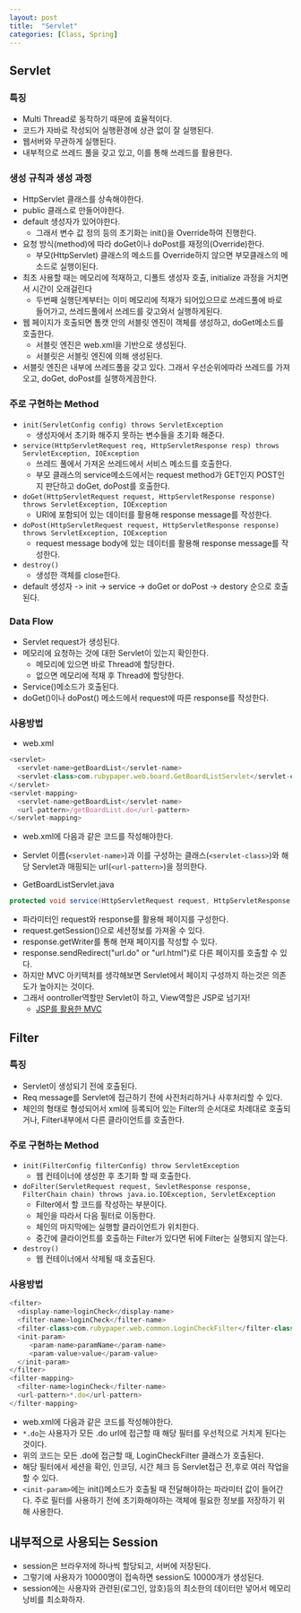 ```yaml
---
layout: post
title:  "Servlet"
categories: [Class, Spring]
---
```


## Servlet
### 특징
- Multi Thread로 동작하기 때문에 효율적이다.
- 코드가 자바로 작성되어 실행환경에 상관 없이 잘 실행된다.
- 웹서버와 무관하게 실행된다.
- 내부적으로 쓰레드 풀을 갖고 있고, 이를 통해 쓰레드를 활용한다.

### 생성 규칙과 생성 과정
- HttpServlet 클래스를 상속해야한다.
- public 클래스로 만들어야한다.
- default 생성자가 있어야한다.
  - 그래서 변수 값 정의 등의 초기화는 init()을 Override하여 진행한다.
- 요청 방식(method)에 따라 doGet이나 doPost를 재정의(Override)한다.
  - 부모(HttpServlet) 클래스의 메소드를 Override하지 않으면 부모클래스의 메소드로 실행이된다.
- 최초 사용할 때는 메모리에 적재하고, 디폴트 생성자 호출, initialize 과정을 거치면서 시간이 오래걸린다
  - 두번째 실행단계부터는 이미 메모리에 적재가 되어있으므로 쓰레드풀에 바로 들어가고, 쓰레드풀에서 쓰레드를 갖고와서 실행하게된다.
- 웹 페이지가 호출되면 톰캣 안의 서블릿 엔진이 객체를 생성하고, doGet메소드를 호출한다.
  - 서블릿 엔진은 web.xml을 기반으로 생성된다.
  - 서블릿은 서블릿 엔진에 의해 생성된다.
- 서블릿 엔진은 내부에 쓰레드풀을 갖고 있다. 그래서 우선순위에따라 쓰레드를 가져오고, doGet, doPost를 실행하게끔한다.

### 주로 구현하는 Method
- `init(ServletConfig config) throws ServletException`
  - 생성자에서 초기화 해주지 못하는 변수들을 초기화 해준다.
- `service(HttpServletRequest req, HttpServletResponse resp) throws ServletException, IOException`
  - 쓰레드 풀에서 가져온 쓰레드에서 서비스 메소드를 호출한다.
  - 부모 클래스의 service메소드에서는 request method가 GET인지 POST인지 판단하고 doGet, doPost를 호출한다.
- `doGet(HttpServletRequest request, HttpServletResponse response) throws ServletException, IOException`
  - URI에 포함되어 있는 데이터를 활용해 response message를 작성한다.
- `doPost(HttpServletRequest request, HttpServletResponse response) throws ServletException, IOException`
  - request message body에 있는 데이터를 활용해 response message를 작성한다.
- `destroy()`
  - 생성한 객체를 close한다.
- default 생성자 -> init -> service -> doGet or doPost -> destory 순으로 호출된다.

### Data Flow
- Servlet request가 생성된다.
- 메모리에 요청하는 것에 대한 Servlet이 있는지 확인한다.
  - 메모리에 있으면 바로 Thread에 할당한다.
  - 없으면 메모리에 적재 후 Thread에 할당한다.
- Service()메소드가 호출된다.
- doGet()이나 doPost() 메소드에서 request에 따른 response를 작성한다.

### 사용방법
- web.xml

```javascript
<servlet>
  <servlet-name>getBoardList</servlet-name>
  <servlet-class>com.rubypaper.web.board.GetBoardListServlet</servlet-class>
</servlet>
<servlet-mapping>
  <servlet-name>getBoardList</servlet-name>
  <url-pattern>/getBoardList.do</url-pattern>
</servlet-mapping>
```

  - web.xml에 다음과 같은 코드를 작성해야한다.
  - Servlet 이름(`<servlet-name>`)과 이를 구성하는 클래스(`<servlet-class>`)와 해당 Servlet과 매핑되는 url(`<url-pattern>`)을 정의한다.

- GetBoardListServlet.java
``` java
protected void service(HttpServletRequest request, HttpServletResponse response) throws ServletException, IOException {}
```

  - 파라미터인 request와 response를 활용해 페이지를 구성한다.
  - request.getSession()으로 세션정보를 가져올 수 있다.
  - response.getWriter를 통해 현재 페이지를 작성할 수 있다.
  - response.sendRedirect("url.do" or "url.html")로 다른 페이지를 호출할 수 있다.
  - 하지만 MVC 아키텍처를 생각해보면 Servlet에서 페이지 구성까지 하는것은 의존도가 높아지는 것이다.
  - 그래서 oontroller역할만 Servlet이 하고, View역할은 JSP로 넘기자!
    - [JSP를 활용한 MVC](https://chundh.github.io/posts/Servlet/)


## Filter
### 특징
- Servlet이 생성되기 전에 호출된다.
- Req message를 Servlet에 접근하기 전에 사전처리하거나 사후처리할 수 있다.
- 체인의 형태로 형성되어서 xml에 등록되어 있는 Filter의 순서대로 차례대로 호출되거나, Filter내부에서 다른 클라이언트를 호출한다.

### 주로 구현하는 Method
- `init(FilterConfig filterConfig) throw ServletException`
  - 웹 컨테이너에 생성한 후 초기화 할 때 호출한다.
- `doFilter(ServletRequest request, SevletResponse response, FilterChain chain) throws java.io.IOException, ServletException`
  - Filter에서 할 코드를 작성하는 부분이다.
  - 체인을 따라서 다음 필터로 이동한다.
  - 체인의 마지막에는 실행할 클라이언트가 위치한다.
  - 중간에 클라이언트를 호출하는 Filter가 있다면 뒤에 Filter는 실행되지 않는다.
- `destroy()`
  - 웹 컨테이너에서 삭제될 때 호출된다.

### 사용방법
```javascript
<filter>
  <display-name>loginCheck</display-name>
  <filter-name>loginCheck</filter-name>
  <filter-class>com.rubypaper.web.common.LoginCheckFilter</filter-class>
  <init-param>
     <param-name>paramName</param-name>
     <param-value>value</param-value>
  </init-param>
</filter>
<filter-mapping>
  <filter-name>loginCheck</filter-name>
  <url-pattern>*.do</url-pattern>
</filter-mapping>
```

- web.xml에 다음과 같은 코드를 작성해야한다.
- `*.do`는 사용자가 모든 .do url에 접근할 때 해당 필터를 우선적으로 거치게 된다는 것이다.
- 위의 코드는 모든 .do에 접근할 때, LoginCheckFilter 클래스가 호출된다.
- 해당 필터에서 세션을 확인, 인코딩, 시간 체크 등 Servlet접근 전,후로 여러 작업을 할 수 있다.
- `<init-param>`에는 init()메소드가 호출될 때 전달해야하는 파라미터 값이 들어간다. 주로 필터를 사용하기 전에 초기화해야하는 객체에 필요한 정보를 저장하기 위해 사용한다.

## 내부적으로 사용되는 Session
- session은 브라우저에 하나씩 할당되고, 서버에 저장된다.
- 그렇기에 사용자가 10000명이 접속하면 session도 10000개가 생성된다.
- session에는 사용자와 관련된(로그인, 암호)등의 최소한의 데이터만 넣어서 메모리 낭비를 최소화하자.